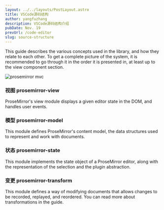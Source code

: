 ```yaml
---
layout: ../../layouts/PostLayout.astro
title: VSCode源码结构
author: yangfuzhang
description: VSCode源码结构介绍
pubDate: Nov. 19
prevUrl: /code-editor
slug: source-structure
---
```


This guide describes the various concepts used in the library, and how they relate to each other. To get a complete picture of the system, it is recommended to go through it in the order it is presented in, at least up to the view component section.

![prosemirror mvc](/prosemirror-mvc.png)

### 视图 prosemirror-view
ProseMirror's view module displays a given editor state in the DOM, and handles user events.

### 模型 prosemirror-model
This module defines ProseMirror's content model, the data structures used to represent and work with documents.

### 状态 prosemirror-state
This module implements the state object of a ProseMirror editor, along with the representation of the selection and the plugin abstraction.

### 变更 prosemirror-transform
This module defines a way of modifying documents that allows changes to be recorded, replayed, and reordered. You can read more about transformations in the guide.

